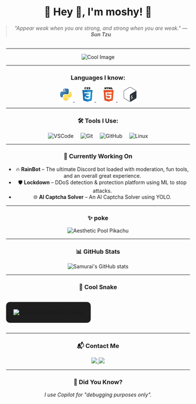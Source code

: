 <h1 align="center">🚀 Hey 👋, I'm moshy! 🚀</h1>
<blockquote align="center" style="font-style: italic; max-width: 600px; margin: 0 auto 30px auto;">
  "Appear weak when you are strong, and strong when you are weak." — <strong>Sun Tzu</strong>
</blockquote>

<hr>

<p align="center">
  <img src="https://i.ibb.co/23bLPv4b/samurai.png" alt="Cool Image" width="400" />
</p>

<hr>

<h3 align="center">Languages I know:</h3>
<p align="center">
  <a href="https://www.python.org" target="_blank" rel="noreferrer">
    <img src="https://raw.githubusercontent.com/devicons/devicon/master/icons/python/python-original.svg" alt="python" width="40" height="40"/>
  </a>
  <a href="https://www.w3schools.com/css/" target="_blank" rel="noreferrer" style="margin-left: 15px;">
    <img src="https://raw.githubusercontent.com/devicons/devicon/master/icons/css3/css3-original-wordmark.svg" alt="css3" width="40" height="40"/>
  </a>
  <a href="https://www.w3.org/html/" target="_blank" rel="noreferrer" style="margin-left: 15px;">
    <img src="https://raw.githubusercontent.com/devicons/devicon/master/icons/html5/html5-original-wordmark.svg" alt="html5" width="40" height="40"/>
  </a>
  <a href="https://www.gnu.org/software/bash/" target="_blank" rel="noreferrer" style="margin-left: 15px;">
    <img src="https://raw.githubusercontent.com/devicons/devicon/master/icons/bash/bash-original.svg" alt="bash" width="40" height="40"/>
  </a>
</p>

<hr>

<h3 align="center">🛠 Tools I Use:</h3>
<p align="center">
  <img src="https://cdn.jsdelivr.net/gh/devicons/devicon/icons/vscode/vscode-original.svg" width="40" alt="VSCode" />
  <img src="https://cdn.jsdelivr.net/gh/devicons/devicon/icons/git/git-original.svg" width="40" alt="Git" style="margin-left:15px;" />
  <img src="https://cdn.jsdelivr.net/gh/devicons/devicon/icons/github/github-original.svg" width="40" alt="GitHub" style="margin-left:15px;" />
  <img src="https://cdn.jsdelivr.net/gh/devicons/devicon/icons/linux/linux-original.svg" width="40" alt="Linux" style="margin-left:15px;" />
</p>

<hr>

<h3 align="center">🎯 Currently Working On</h3>
<ul align="center">
  <li>🔥 <strong>RainBot</strong> – The ultimate Discord bot loaded with moderation, fun tools, and an overall great experience.</li>
  <li>🛡️ <strong>Lockdown</strong> – DDoS detection & protection platform using ML to stop attacks.</li>
  <li>🌐 <strong>AI Captcha Solver</strong> – An AI Captcha Solver using YOLO.</li>
</ul>

<hr>

<h3 align="center">✨ poke</h3>
<p align="center">
  <img src="https://media4.giphy.com/media/v1.Y2lkPTc5MGI3NjExM2VrdnBrOGNzdTFubTd1ejF3dG83dWdnbDdjZHNwNHY5dm9pZjFnZCZlcD12MV9pbnRlcm5hbF9naWZfYnlfaWQmY3Q9Zw/imoIuptU6lelW/giphy.gif" alt="Aesthetic Pool Pikachu" width="350" />
</p>

<hr>

<h3 align="center">📊 GitHub Stats</h3>
<p align="center">
  <img src="https://github-readme-stats.vercel.app/api?username=sm-ri&show_icons=true&theme=tokyonight&hide_border=true" alt="Samurai's GitHub stats" />
</p>

<hr>

<h3 align="center">🐍 Cool Snake</h3>
<p align="center" style="background-color:#1e1e1e; padding:20px; border-radius:10px; display:inline-block;">
  <img src="https://raw.githubusercontent.com/sm-ri/sm-ri/output/github-contribution-grid-snake-dark.svg" alt="GitHub Contribution Snake" />
</p>

<hr>

<h3 align="center">📬 Contact Me</h3>
<p align="center">
  <a href="https://discord.com/users/1319002930036211754">
    <img src="https://img.shields.io/badge/Discord-%237289DA.svg?style=for-the-badge&logo=discord&logoColor=white" />
  </a>
  <a href="mailto:korokk@proton.me">
    <img src="https://img.shields.io/badge/Email-D14836?style=for-the-badge&logo=gmail&logoColor=white" />
  </a>
</p>

<hr>

<h3 align="center">🧠 Did You Know?</h3>
<p align="center" style="font-style: italic;">
  I use Copilot for "debugging purposes only".
</p>
